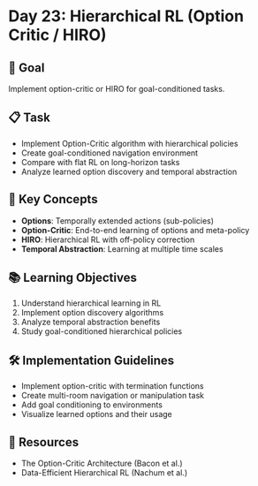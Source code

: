 # Day 23: Hierarchical RL (Option Critic / HIRO)

## 🎯 Goal
Implement option-critic or HIRO for goal-conditioned tasks.

## 📋 Task
- Implement Option-Critic algorithm with hierarchical policies
- Create goal-conditioned navigation environment
- Compare with flat RL on long-horizon tasks
- Analyze learned option discovery and temporal abstraction

## 🔑 Key Concepts
- **Options**: Temporally extended actions (sub-policies)
- **Option-Critic**: End-to-end learning of options and meta-policy
- **HIRO**: Hierarchical RL with off-policy correction
- **Temporal Abstraction**: Learning at multiple time scales

## 📚 Learning Objectives
1. Understand hierarchical learning in RL
2. Implement option discovery algorithms
3. Analyze temporal abstraction benefits
4. Study goal-conditioned hierarchical policies

## 🛠️ Implementation Guidelines
- Implement option-critic with termination functions
- Create multi-room navigation or manipulation task
- Add goal conditioning to environments
- Visualize learned options and their usage

## 📖 Resources
- The Option-Critic Architecture (Bacon et al.)
- Data-Efficient Hierarchical RL (Nachum et al.) 